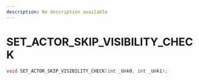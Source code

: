 ```yaml
---
description: No description available 
---
```


# SET_ACTOR_SKIP_VISIBILITY_CHECK

```cpp
void SET_ACTOR_SKIP_VISIBILITY_CHECK(int _Unk0, int _Unk1);
```